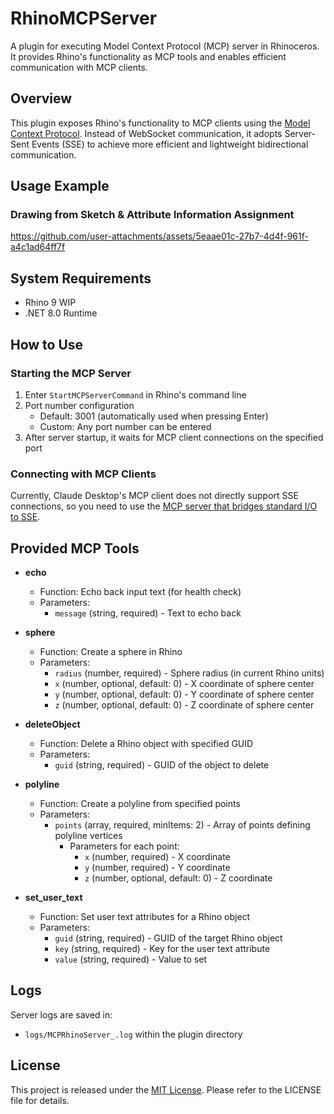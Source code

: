 # RhinoMCPServer

A plugin for executing Model Context Protocol (MCP) server in Rhinoceros. It provides Rhino's functionality as MCP tools and enables efficient communication with MCP clients.

## Overview

This plugin exposes Rhino's functionality to MCP clients using the [Model Context Protocol](https://github.com/modelcontextprotocol/csharp-sdk). Instead of WebSocket communication, it adopts Server-Sent Events (SSE) to achieve more efficient and lightweight bidirectional communication.

## Usage Example
### Drawing from Sketch & Attribute Information Assignment
https://github.com/user-attachments/assets/5eaae01c-27b7-4d4f-961f-a4c1ad64ff7f

## System Requirements

- Rhino 9 WIP
- .NET 8.0 Runtime

## How to Use

### Starting the MCP Server

1. Enter `StartMCPServerCommand` in Rhino's command line
2. Port number configuration
   - Default: 3001 (automatically used when pressing Enter)
   - Custom: Any port number can be entered
3. After server startup, it waits for MCP client connections on the specified port

### Connecting with MCP Clients

Currently, Claude Desktop's MCP client does not directly support SSE connections, so you need to use the [MCP server that bridges standard I/O to SSE](https://github.com/boilingdata/mcp-server-and-gw).

## Provided MCP Tools

- **echo**
  - Function: Echo back input text (for health check)
  - Parameters:
    - `message` (string, required) - Text to echo back

- **sphere**
  - Function: Create a sphere in Rhino
  - Parameters:
    - `radius` (number, required) - Sphere radius (in current Rhino units)
    - `x` (number, optional, default: 0) - X coordinate of sphere center
    - `y` (number, optional, default: 0) - Y coordinate of sphere center
    - `z` (number, optional, default: 0) - Z coordinate of sphere center

- **deleteObject**
  - Function: Delete a Rhino object with specified GUID
  - Parameters:
    - `guid` (string, required) - GUID of the object to delete

- **polyline**
  - Function: Create a polyline from specified points
  - Parameters:
    - `points` (array, required, minItems: 2) - Array of points defining polyline vertices
      - Parameters for each point:
        - `x` (number, required) - X coordinate
        - `y` (number, required) - Y coordinate
        - `z` (number, optional, default: 0) - Z coordinate

- **set_user_text**
  - Function: Set user text attributes for a Rhino object
  - Parameters:
    - `guid` (string, required) - GUID of the target Rhino object
    - `key` (string, required) - Key for the user text attribute
    - `value` (string, required) - Value to set

## Logs

Server logs are saved in:
- `logs/MCPRhinoServer_.log` within the plugin directory

## License

This project is released under the [MIT License](./LICENSE). Please refer to the LICENSE file for details.